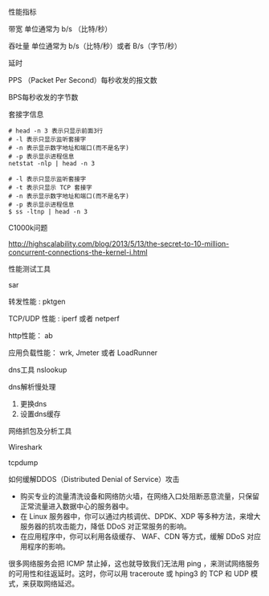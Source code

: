 性能指标 

带宽 单位通常为 b/s （比特/秒）

吞吐量 单位通常为 b/s（比特/秒）或者 B/s（字节/秒）

延时

PPS （Packet Per Second）每秒收发的报文数

 BPS每秒收发的字节数

套接字信息

```
# head -n 3 表示只显示前面3行
# -l 表示只显示监听套接字
# -n 表示显示数字地址和端口(而不是名字)
# -p 表示显示进程信息
netstat -nlp | head -n 3

# -l 表示只显示监听套接字
# -t 表示只显示 TCP 套接字
# -n 表示显示数字地址和端口(而不是名字)
# -p 表示显示进程信息
$ ss -ltnp | head -n 3
```

C1000k问题

http://highscalability.com/blog/2013/5/13/the-secret-to-10-million-concurrent-connections-the-kernel-i.html 

性能测试工具

sar

转发性能  : pktgen

TCP/UDP 性能 : iperf 或者 netperf

http性能： ab

应用负载性能： wrk, Jmeter 或者 LoadRunner

dns工具   nslookup

dns解析慢处理

1. 更换dns
2. 设置dns缓存

网络抓包及分析工具

Wireshark 

tcpdump

如何缓解DDOS（Distributed Denial of Service）攻击

- 购买专业的流量清洗设备和网络防火墙，在网络入口处阻断恶意流量，只保留正常流量进入数据中心的服务器中。
- 在 Linux 服务器中，你可以通过内核调优、DPDK、XDP 等多种方法，来增大服务器的抗攻击能力，降低 DDoS 对正常服务的影响。
- 在应用程序中，你可以利用各级缓存、 WAF、CDN 等方式，缓解 DDoS 对应用程序的影响。



很多网络服务会把 ICMP 禁止掉，这也就导致我们无法用 ping ，来测试网络服务的可用性和往返延时。这时，你可以用 traceroute 或 hping3 的 TCP 和 UDP 模式，来获取网络延迟。